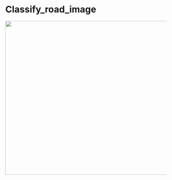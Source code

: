 # Classify_road_image
<img src="https://github.com/ZGX010/Classify_road_image/blob/master/doc/classimage.gif" width=853 height=480 />
